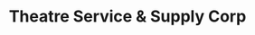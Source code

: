 ---
title: "Theatre Service & Supply Corp"
url: /baltimore/theatre-service-und-supply-corp/
shop: Allgemein
---
